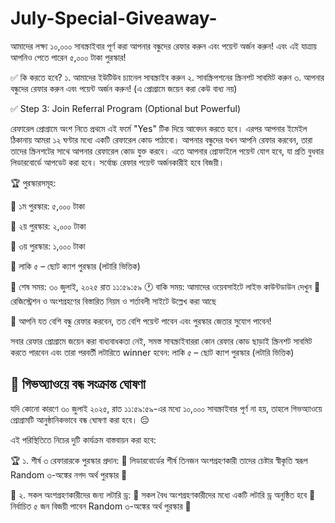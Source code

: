 # July-Special-Giveaway-
আমাদের লক্ষ্য ১০,০০০ সাবস্ক্রাইবার পূর্ণ করা আপনার বন্ধুদের রেফার করুন এবং পয়েন্ট অর্জন করুন! এবং এই যাত্রায় আপনিও পেতে পারেন ৫,০০০ টাকা পুরস্কার!

✅ কি করতে হবে?
১. আমাদের ইউটিউব চ্যানেল সাবস্ক্রাইব করুন
২. সাবস্ক্রিপশনের স্ক্রিনশট সাবমিট করুন
৩. আপনার বন্ধুদের রেফার করুন এবং পয়েন্ট অর্জন করুন! (এ প্রোগ্রামে জয়েন করা কেউ বাধ্য নয়)

✅ Step 3: Join Referral Program (Optional but Powerful)

রেফারেল প্রোগ্রামে অংশ নিতে প্রথমে এই ফর্মে "Yes" টিক দিয়ে আবেদন করতে হবে। এরপর আপনার ইমেইল ঠিকানায় আমরা ১২ ঘণ্টার মধ্যে একটি রেফারেল কোড পাঠাবো। আপনার বন্ধুদের যখন আপনি রেফার করবেন, তারা তাদের স্ক্রিনশটের সাথে আপনার রেফারেল কোড যুক্ত করবে। এতে আপনার প্রোফাইলে পয়েন্ট যোগ হবে, যা প্রতি বুধবার লিডারবোর্ডে আপডেট করা হবে। সর্বোচ্চ রেফার পয়েন্ট অর্জনকারীই হবে বিজয়ী। 

🏆 পুরস্কারসমূহ:

🥇 ১ম পুরস্কার: ৫,০০০ টাকা

🥈 ২য় পুরস্কার: ২,০০০ টাকা

🥉 ৩য় পুরস্কার: ১,০০০ টাকা

🎉  লাকি ৫ – ছোট ক্যাশ পুরস্কার (লটারি ভিত্তিক)

📅 শেষ সময়: ৩০ জুলাই, ২০২৫ রাত ১১:৫৯:৫৯
🕐 বাকি সময়: আমাদের ওয়েবসাইটে লাইভ কাউন্টডাউন দেখুন
📜 রেজিস্ট্রেশন ও অংশগ্রহণের বিস্তারিত নিয়ম ও শর্তাবলী সাইটে উল্লেখ করা আছে

🚀 আপনি যত বেশি বন্ধু রেফার করবেন, তত বেশি পয়েন্ট পাবেন এবং পুরস্কার জেতার সুযোগ পাবেন! 

সবার রেফার প্রোগ্রামে জয়েন করা বাধ্যবাধকতা নেই, সমস্ত সাবস্ক্রাইবাররা কোন রেফার কোড ছাড়াই স্ক্রিনশট সাবমিট করতে পারবেন এবং তারা পরবর্তী লটারিতে winner হবেন: লাকি ৫ – ছোট ক্যাশ পুরস্কার (লটারি ভিত্তিক)

## 🎁 গিভঅ্যাওয়ে বন্ধ সংক্রান্ত ঘোষণা
যদি কোনো কারণে ৩০ জুলাই ২০২৫, রাত ১১:৫৯:৫৯-এর মধ্যে ১০,০০০ সাবস্ক্রাইবার পূর্ণ না হয়, তাহলে গিভঅ্যাওয়ে প্রোগ্রামটি আনুষ্ঠানিকভাবে বন্ধ ঘোষণা করা হবে। 😔

এই পরিস্থিতিতে নিচের দুটি কার্যক্রম বাস্তবায়ন করা হবে:

🏆 ১. শীর্ষ ৩ রেফারারকে পুরস্কার প্রদান:
🔹 লিডারবোর্ডের শীর্ষ তিনজন অংশগ্রহণকারী  তাদের চেষ্টার স্বীকৃতি স্বরূপ Random ৩-অঙ্কের নগদ অর্থ পুরস্কার 🎉

🎲 ২. সকল অংশগ্রহণকারীদের জন্য লটারি ড্র:
🔹 সকল বৈধ অংশগ্রহণকারীদের মধ্যে একটি লটারি ড্র অনুষ্ঠিত হবে
🔹 নির্বাচিত ৫ জন বিজয়ী পাবেন Random ৩-অঙ্কের অর্থ পুরস্কার 💸
